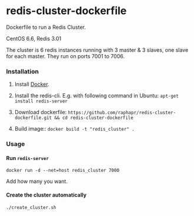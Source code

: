 # redis-cluster-dockerfile
 Dockerfile to run a Redis Cluster.
 
 CentOS 6.6, Redis 3.01
 
 The cluster is 6 redis instances running with 3 master & 3 slaves, one slave for each master. They run on ports 7001 to 7006.

### Installation

1. Install [Docker](https://www.docker.com/).

2. Install the redis-cli. E.g. with following command in Ubuntu: `apt-get install redis-server`

3. Download dockerfile: `https://github.com/raphapr/redis-cluster-dockerfile.git && cd redis-cluster-dockerfile`

4. Build image:: `docker build -t "redis_cluster" .`

### Usage

#### Run `redis-server`
    
    docker run -d --net=host redis_cluster 7000
    
Add how many you want.

#### Create the cluster automatically

    ./create_cluster.sh
